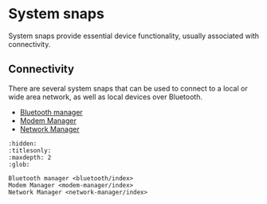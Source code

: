 # System snaps

System snaps provide essential device functionality, usually associated with connectivity.

## Connectivity

There are several system snaps that can be used to connect to a local or wide area network, as well as local devices over Bluetooth.

- [Bluetooth manager](bluetooth/index)
- [Modem Manager](modem-manager/index)
- [Network Manager](network-manager/index)

```{toctree}
:hidden:
:titlesonly:
:maxdepth: 2
:glob:

Bluetooth manager <bluetooth/index>
Modem Manager <modem-manager/index>
Network Manager <network-manager/index>
